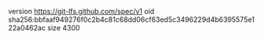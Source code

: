 version https://git-lfs.github.com/spec/v1
oid sha256:bbfaaf949276f0c2b4c81c68dd06cf63ed5c3496229d4b6395575e122a0462ac
size 4300
